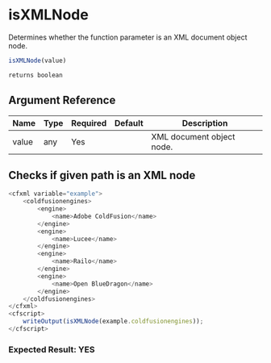 # isXMLNode

Determines whether the function parameter is an XML document object node.

```javascript
isXMLNode(value)
```

```javascript
returns boolean
```

## Argument Reference

| Name | Type | Required | Default | Description |
| --- | --- | --- | --- | --- |
| value | any | Yes |  | XML document object node. |

## Checks if given path is an XML node

```javascript
<cfxml variable="example">
	<coldfusionengines>
		<engine>
			<name>Adobe ColdFusion</name>
		</engine>
		<engine>
			<name>Lucee</name>
		</engine>
		<engine>
			<name>Railo</name>
		</engine>
		<engine>
			<name>Open BlueDragon</name>
		</engine>
	</coldfusionengines>
</cfxml>
<cfscript>
	writeOutput(isXMLNode(example.coldfusionengines));
</cfscript>
```

### Expected Result: YES
